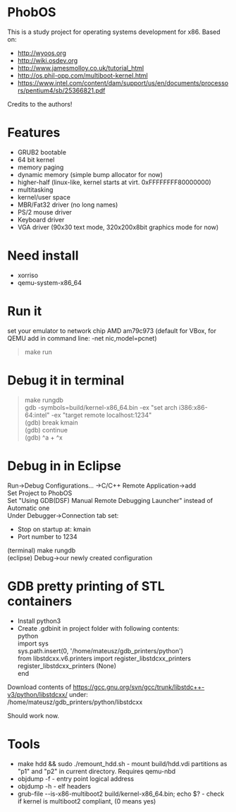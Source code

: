 # PhobOS
This is a study project for operating systems development for x86.
Based on:  
 + http://wyoos.org  
 + http://wiki.osdev.org
 + http://www.jamesmolloy.co.uk/tutorial_html  
 + http://os.phil-opp.com/multiboot-kernel.html  
 + https://www.intel.com/content/dam/support/us/en/documents/processors/pentium4/sb/25366821.pdf  
 
Credits to the authors!  
    
# Features
 + GRUB2 bootable
 + 64 bit kernel
 + memory paging
 + dynamic memory (simple bump allocator for now)
 + higher-half (linux-like, kernel starts at virt. 0xFFFFFFFF80000000)
 + multitasking
 + kernel/user space
 + MBR/Fat32 driver (no long names)
 + PS/2 mouse driver
 + Keyboard driver
 + VGA driver (90x30 text mode, 320x200x8bit graphics mode for now)
 
# Need install
 + xorriso
 + qemu-system-x86_64

# Run it
set your emulator to network chip AMD am79c973 (default for VBox, for QEMU add in command line: -net nic,model=pcnet)
> make run

# Debug it in terminal
> make rungdb  
> gdb -symbols=build/kernel-x86_64.bin -ex "set arch i386:x86-64:intel" -ex "target remote localhost:1234"  
(gdb) break kmain  
(gdb) continue  
(gdb) ^a + ^x  

# Debug in in Eclipse
Run->Debug Configurations... ->C/C++ Remote Application->add  
Set Project to PhobOS  
Set "Using GDB(DSF) Manual Remote Debugging Launcher" instead of Automatic one  
Under Debugger->Connection tab set:
 + Stop on startup at: kmain  
 + Port number to 1234  
 
(terminal) make rungdb  
(eclipse) Debug->our newly created configuration  

# GDB pretty printing of STL containers
 + Install python3
 + Create .gdbinit in project folder with following contents:  
python  
import sys  
sys.path.insert(0, '/home/mateusz/gdb_printers/python')  
from libstdcxx.v6.printers import register_libstdcxx_printers  
register_libstdcxx_printers (None)  
end  

Download contents of https://gcc.gnu.org/svn/gcc/trunk/libstdc++-v3/python/libstdcxx/ under:  
/home/mateusz/gdb_printers/python/libstdcxx  

Should work now.

# Tools
 + make hdd && sudo ./remount_hdd.sh - mount build/hdd.vdi partitions as "p1" and "p2" in current directory. Requires qemu-nbd
 + objdump -f - entry point logical address
 + objdump -h - elf headers
 + grub-file --is-x86-multiboot2 build/kernel-x86_64.bin; echo $? - check if kernel is multiboot2 compliant, (0 means yes)